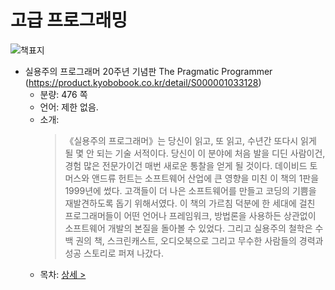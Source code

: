 # 고급 프로그래밍

![책표지](https://contents.kyobobook.co.kr/sih/fit-in/458x0/pdt/9788966263363.jpg)
- 실용주의 프로그래머 20주년 기념판 The Pragmatic Programmer (https://product.kyobobook.co.kr/detail/S000001033128)
  + 분량: 476 쪽
  + 언어: 제한 없음.
  + 소개:
    > 《실용주의 프로그래머》는 당신이 읽고, 또 읽고, 수년간 또다시 읽게 될 몇 안 되는 기술 서적이다. 당신이 이 분야에 처음 발을 디딘 사람이건, 경험 많은 전문가이건 매번 새로운 통찰을 얻게 될 것이다.
    > 데이비드 토머스와 앤드류 헌트는 소프트웨어 산업에 큰 영향을 미친 이 책의 1판을 1999년에 썼다. 고객들이 더 나은 소프트웨어를 만들고 코딩의 기쁨을 재발견하도록 돕기 위해서였다. 이 책의 가르침 덕분에 한 세대에 걸친 프로그래머들이 어떤 언어나 프레임워크, 방법론을 사용하든 상관없이 소프트웨어 개발의 본질을 돌아볼 수 있었다. 그리고 실용주의 철학은 수백 권의 책, 스크린캐스트, 오디오북으로 그리고 무수한 사람들의 경력과 성공 스토리로 퍼져 나갔다.
    > 
  + 목차: [상세 >](./toc/S000001033128.md)
   


   

